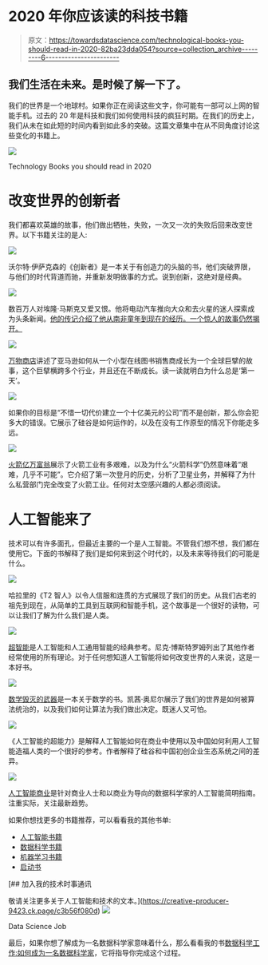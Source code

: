 # 2020 年你应该读的科技书籍

> 原文：<https://towardsdatascience.com/technological-books-you-should-read-in-2020-82ba23dda054?source=collection_archive---------6----------------------->

## 我们生活在未来。是时候了解一下了。

我们的世界是一个地球村。如果你正在阅读这些文字，你可能有一部可以上网的智能手机。过去的 20 年是科技和我们如何使用科技的疯狂时期。在我们的历史上，我们从未在如此短的时间内看到如此多的突破。这篇文章集中在从不同角度讨论这些变化的书籍上。

![](img/be1160bb5a626f41fb656cfa29f6589e.png)

Technology Books you should read in 2020

# 改变世界的创新者

我们都喜欢英雄的故事，他们做出牺牲，失败，一次又一次的失败后回来改变世界。以下书籍关注的是人:

![](img/8638e2640d2ed5e0ef7d9f2305e49802.png)

沃尔特·伊萨克森的《创新者》是一本关于有创造力的头脑的书，他们突破界限，与他们的时代背道而驰，并重新发明做事的方式。说到创新，这绝对是经典。

![](img/dcb78009686873a5931651a475f7b3b4.png)

数百万人对埃隆·马斯克又爱又恨。他将电动汽车推向大众和去火星的迷人探索成为头条新闻。[他的传记介绍了他从南非童年到现在的经历。一个惊人的故事仍然揭开。](https://www.amazon.com/gp/product/006230125X/ref=as_li_tl?ie=UTF8&camp=1789&creative=9325&creativeASIN=006230125X&linkCode=as2&tag=petacrunch-20&linkId=3ad87a0f1e234ff54054ad53e709e16a)

![](img/c5695017e449f40d63a0437aa66e47da.png)

[万物商店](https://www.amazon.com/gp/product/0316219282/ref=as_li_tl?ie=UTF8&camp=1789&creative=9325&creativeASIN=0316219282&linkCode=as2&tag=petacrunch-20&linkId=88e11000b3d828cda217ec475b5bc42b)讲述了亚马逊如何从一个小型在线图书销售商成长为一个全球巨擘的故事，这个巨擘横跨多个行业，并且还在不断成长。读一读就明白为什么总是‘第一天’。

![](img/8c882f741d24bd48fd4b2e2c1d36d1cc.png)

如果你的目标是“不惜一切代价建立一个十亿美元的公司”而不是创新，那么你会犯多大的错误。它展示了硅谷是如何运作的，以及在没有工作原型的情况下你能走多远。

![](img/c4915208575db7d0183060ae49172f7e.png)

[火箭亿万富翁](https://www.amazon.com/gp/product/1328592812/ref=as_li_tl?ie=UTF8&camp=1789&creative=9325&creativeASIN=1328592812&linkCode=as2&tag=petacrunch-20&linkId=ce218aeb3cd59f97fed0f327ecda1231)展示了火箭工业有多艰难，以及为什么“火箭科学”仍然意味着“艰难，几乎不可能”。它介绍了第一次登月的历史，分析了卫星业务，并解释了为什么私营部门完全改变了火箭工业。任何对太空感兴趣的人都必须阅读。

# 人工智能来了

技术可以有许多面孔，但最近主要的一个是人工智能。不管我们想不想，我们都在使用它。下面的书解释了我们是如何来到这个时代的，以及未来等待我们的可能是什么。

![](img/bb2c66efd6544c567fdeb1e434c11dea.png)

哈拉里的《T2 智人》以令人信服和连贯的方式展现了我们的历史。从我们古老的祖先到现在，从简单的工具到互联网和智能手机，这个故事是一个很好的读物，可以让我们了解为什么我们是人类。

![](img/cbb41e147dcfeb235ed9e8a1a45ea181.png)

[超智能](https://amzn.to/35rxe1B)是人工智能和人工通用智能的经典参考。尼克·博斯特罗姆列出了其他作者经常使用的所有理论。对于任何想知道人工智能将如何改变世界的人来说，这是一本好书。

![](img/01e695953b03ed9a19fab00be7cb1a64.png)

[数学毁灭的武器](https://www.amazon.com/gp/product/0553418831/ref=as_li_tl?ie=UTF8&camp=1789&creative=9325&creativeASIN=0553418831&linkCode=as2&tag=petacrunch-20&linkId=a300cb0ddcce140497befcbd6459eaa6)是一本关于数学的书。凯茜·奥尼尔展示了我们的世界是如何被算法统治的，以及我们如何让算法为我们做出决定。既迷人又可怕。

![](img/eb42f083ff29e1456c3c86275688827e.png)

《人工智能的超能力》是解释人工智能如何在商业中使用以及中国如何利用人工智能造福人类的一个很好的参考。作者解释了硅谷和中国初创企业生态系统之间的差异。

![](img/1dfe20e68d80e5583e4bb7fbddc88356.png)

[人工智能商业](https://amzn.to/37kBr99)是针对商业人士和以商业为导向的数据科学家的人工智能简明指南。注重实际，关注最新趋势。

如果你想找更多的书籍推荐，可以看看我的其他书单:

*   [人工智能书籍](/artificial-intelligence-books-you-should-read-in-2020-4d3cecd21efa)
*   [数据科学书籍](http://www.datasciencerush.com)
*   [机器学习书籍](/machine-learning-books-you-should-read-in-2020-344b44d9a11e)
*   [启动书](/startup-books-you-should-read-in-2020-ba8684000128)

[](https://creative-producer-9423.ck.page/c3b56f080d) [## 加入我的技术时事通讯

敬请关注更多关于人工智能和技术的文本。](https://creative-producer-9423.ck.page/c3b56f080d) ![](img/a947842ca069a9b29cebd21bfacd1993.png)

Data Science Job

最后，如果你想了解成为一名数据科学家意味着什么，那么看看我的书[数据科学工作:如何成为一名数据科学家](https://amzn.to/3aQVTjs)，它将指导你完成这个过程。